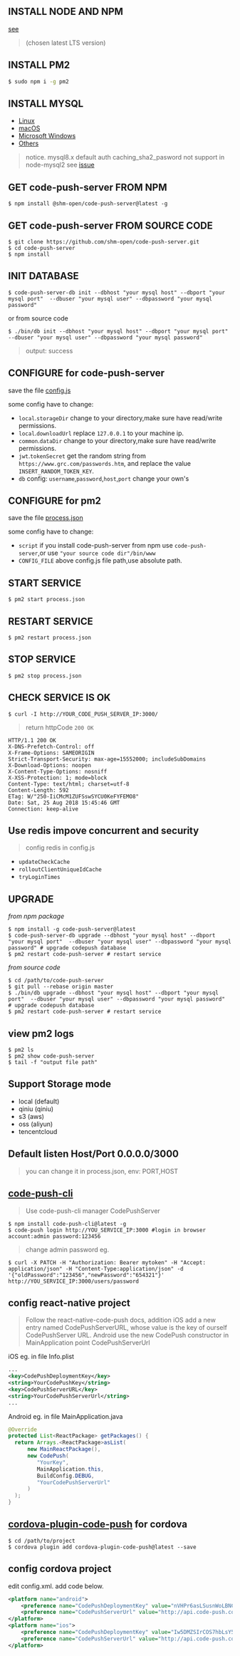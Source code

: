 ## INSTALL NODE AND NPM

[see](https://nodejs.org/en/download/)

> (chosen latest LTS version)

## INSTALL PM2

```bash
$ sudo npm i -g pm2
```

## INSTALL MYSQL

-   [Linux](https://dev.mysql.com/doc/refman/8.0/en/linux-installation.html)
-   [macOS](https://dev.mysql.com/doc/refman/8.0/en/osx-installation.html)
-   [Microsoft Windows](https://dev.mysql.com/doc/refman/8.0/en/windows-installation.html)
-   [Others](https://dev.mysql.com/doc/refman/8.0/en/installing.html)

> notice. mysql8.x default auth caching_sha2_pasword not support in node-mysql2 see [issue](https://github.com/mysqljs/mysql/pull/1962)

## GET code-push-server FROM NPM

```shell
$ npm install @shm-open/code-push-server@latest -g
```

## GET code-push-server FROM SOURCE CODE

```shell
$ git clone https://github.com/shm-open/code-push-server.git
$ cd code-push-server
$ npm install
```

## INIT DATABASE

```shell
$ code-push-server-db init --dbhost "your mysql host" --dbport "your mysql port"  --dbuser "your mysql user" --dbpassword "your mysql password"
```

or from source code

```shell
$ ./bin/db init --dbhost "your mysql host" --dbport "your mysql port"  --dbuser "your mysql user" --dbpassword "your mysql password"
```

> output: success

## CONFIGURE for code-push-server

save the file [config.js](https://github.com/lisong/code-push-server/blob/master/config/config.js)

some config have to change:

-   `local`.`storageDir` change to your directory,make sure have read/write permissions.
-   `local`.`downloadUrl` replace `127.0.0.1` to your machine ip.
-   `common`.`dataDir` change to your directory,make sure have read/write permissions.
-   `jwt`.`tokenSecret` get the random string from `https://www.grc.com/passwords.htm`, and replace the value `INSERT_RANDOM_TOKEN_KEY`.
-   `db` config: `username`,`password`,`host`,`port` change your own's

## CONFIGURE for pm2

save the file [process.json](https://github.com/lisong/code-push-server/blob/master/docs/process.json)

some config have to change:

-   `script` if you install code-push-server from npm use `code-push-server`,or use `"your source code dir"/bin/www`
-   `CONFIG_FILE` above config.js file path,use absolute path.

## START SERVICE

```shell
$ pm2 start process.json
```

## RESTART SERVICE

```shell
$ pm2 restart process.json
```

## STOP SERVICE

```shell
$ pm2 stop process.json
```

## CHECK SERVICE IS OK

```shell
$ curl -I http://YOUR_CODE_PUSH_SERVER_IP:3000/
```

> return httpCode `200 OK`

```http
HTTP/1.1 200 OK
X-DNS-Prefetch-Control: off
X-Frame-Options: SAMEORIGIN
Strict-Transport-Security: max-age=15552000; includeSubDomains
X-Download-Options: noopen
X-Content-Type-Options: nosniff
X-XSS-Protection: 1; mode=block
Content-Type: text/html; charset=utf-8
Content-Length: 592
ETag: W/"250-IiCMcM1ZUFSswSYCU0KeFYFEMO8"
Date: Sat, 25 Aug 2018 15:45:46 GMT
Connection: keep-alive
```

## Use redis impove concurrent and security

> config redis in config.js

-   `updateCheckCache`
-   `rolloutClientUniqueIdCache`
-   `tryLoginTimes`

## UPGRADE

_from npm package_

```shell
$ npm install -g code-push-server@latest
$ code-push-server-db upgrade --dbhost "your mysql host" --dbport "your mysql port"  --dbuser "your mysql user" --dbpassword "your mysql password" # upgrade codepush database
$ pm2 restart code-push-server # restart service
```

_from source code_

```shell
$ cd /path/to/code-push-server
$ git pull --rebase origin master
$ ./bin/db upgrade --dbhost "your mysql host" --dbport "your mysql port"  --dbuser "your mysql user" --dbpassword "your mysql password"
# upgrade codepush database
$ pm2 restart code-push-server # restart service
```

## view pm2 logs

```shell
$ pm2 ls
$ pm2 show code-push-server
$ tail -f "output file path"
```

## Support Storage mode

-   local (default)
-   qiniu (qiniu)
-   s3 (aws)
-   oss (aliyun)
-   tencentcloud

## Default listen Host/Port 0.0.0.0/3000

> you can change it in process.json, env: PORT,HOST

## [code-push-cli](https://github.com/Microsoft/code-push)

> Use code-push-cli manager CodePushServer

```shell
$ npm install code-push-cli@latest -g
$ code-push login http://YOU_SERVICE_IP:3000 #login in browser account:admin password:123456
```

> change admin password eg.

```shell
$ curl -X PATCH -H "Authorization: Bearer mytoken" -H "Accept: application/json" -H "Content-Type:application/json" -d '{"oldPassword":"123456","newPassword":"654321"}' http://YOU_SERVICE_IP:3000/users/password
```

## config react-native project

> Follow the react-native-code-push docs, addition iOS add a new entry named CodePushServerURL, whose value is the key of ourself CodePushServer URL. Android use the new CodePush constructor in MainApplication point CodePushServerUrl

iOS eg. in file Info.plist

```xml
...
<key>CodePushDeploymentKey</key>
<string>YourCodePushKey</string>
<key>CodePushServerURL</key>
<string>YourCodePushServerUrl</string>
...
```

Android eg. in file MainApplication.java

```java
@Override
protected List<ReactPackage> getPackages() {
  return Arrays.<ReactPackage>asList(
      new MainReactPackage(),
      new CodePush(
         "YourKey",
         MainApplication.this,
         BuildConfig.DEBUG,
         "YourCodePushServerUrl"
      )
  );
}
```

## [cordova-plugin-code-push](https://github.com/Microsoft/cordova-plugin-code-push) for cordova

```shell
$ cd /path/to/project
$ cordova plugin add cordova-plugin-code-push@latest --save
```

## config cordova project

edit config.xml. add code below.

```xml
<platform name="android">
    <preference name="CodePushDeploymentKey" value="nVHPr6asLSusnWoLBNCSktk9FWbiqLF160UDg" />
    <preference name="CodePushServerUrl" value="http://api.code-push.com/" />
</platform>
<platform name="ios">
    <preference name="CodePushDeploymentKey" value="Iw5DMZSIrCOS7hbLsY5tHAHNITFQqLF160UDg" />
    <preference name="CodePushServerUrl" value="http://api.code-push.com/" />
</platform>
```
